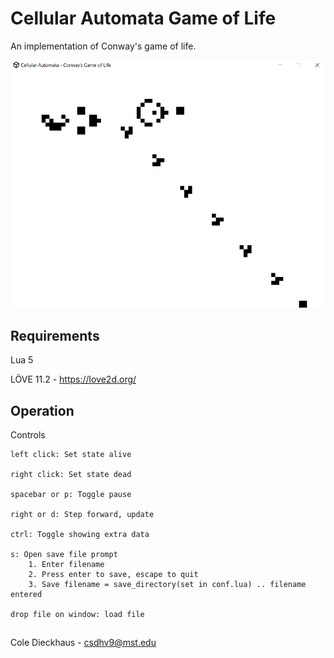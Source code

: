 ﻿# Cellular Automata Game of Life
An implementation of Conway's game of life.

![glider gun](img/glider_gun.gif)

## Requirements
Lua 5

LÖVE 11.2 - https://love2d.org/


## Operation

Controls
	
	left click: Set state alive
	
	right click: Set state dead
	
	spacebar or p: Toggle pause
		
	right or d: Step forward, update	
		
	ctrl: Toggle showing extra data

	s: Open save file prompt
		1. Enter filename
		2. Press enter to save, escape to quit
		3. Save filename = save_directory(set in conf.lua) .. filename entered

	drop file on window: load file
	
## 
Cole Dieckhaus - csdhv9@mst.edu